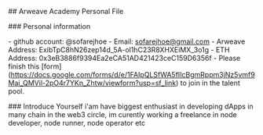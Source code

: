 \## Arweave Academy Personal File

\### Personal information

\- github account: \@sofarejhoe - Email: sofarejhoe@gmail.com - Arweave
Address: ExibTpC8hN26zep14d_5A-ol1hC23R8XHXEiMX_3o1g - ETH Address:
0x3eB3886f9394Ea2eCA51AD421423ceC159D6356f - Please finish this
\[form\](https://docs.google.com/forms/d/e/1FAIpQLSfWA5fIIcBgmRppm3jNz5vmf9Mai_QMVil-2pO4r7YKn_Zhtw/viewform?usp=sf_link)
to join in the talent pool.

\### Introduce Yourself i\'am have biggest enthusiast in developing
dApps in many chain in the web3 circle, im curently working a freelance
in node developer, node runner, node operator etc
